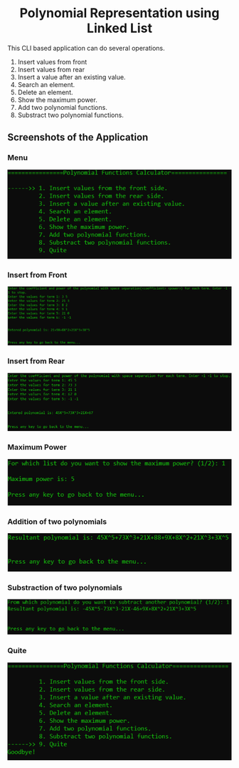 # <center>Polynomial Representation using Linked List</center>

This CLI based application can do several operations.<br>

1. Insert values from front
2. Insert values from rear
3. Insert a value after an existing value.
4. Search an element.
5. Delete an element.
6. Show the maximum power.
7. Add two polynomial functions.
8. Substract two polynomial functions.

## Screenshots of the Application

### Menu

<img src="markdown/menu.PNG">
<br>

### Insert from Front

<img src="markdown/insert front.PNG">
<br>

### Insert from Rear

<img src="markdown/insert rear.PNG">
<br>

### Maximum Power

<img src="markdown/maximum power.PNG">
<br>

### Addition of two polynomials

<img src="markdown/addition.PNG">
<br>

### Substraction of two polynomials

<img src="markdown/substract.PNG">
<br>

### Quite

<img src="markdown/quite.PNG">

